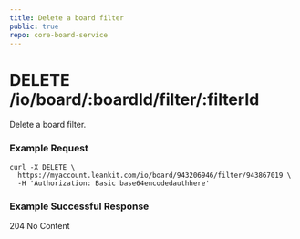 ```yaml
---
title: Delete a board filter
public: true
repo: core-board-service
---
```

# DELETE /io/board/:boardId/filter/:filterId
Delete a board filter.

### Example Request
```shell
curl -X DELETE \
  https://myaccount.leankit.com/io/board/943206946/filter/943867019 \
  -H 'Authorization: Basic base64encodedauthhere'
```

### Example Successful Response

204 No Content

